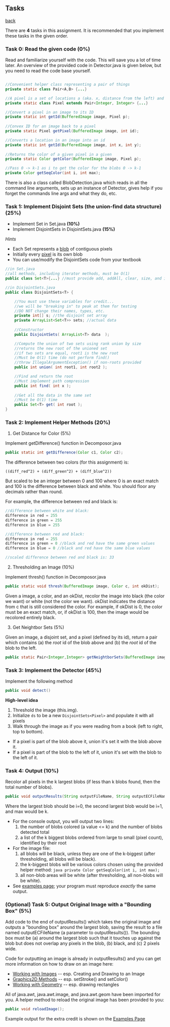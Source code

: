 ## Tasks
[back](README.md)

There are **4** tasks in this assignment. It is recommended that you implement these tasks in the given order. 

### Task 0: Read the given code (0%)

Read and familiarize yourself with the code. This will save you a lot of time later. An overview of the provided code in Detector.java is given below, but you need to read the code base yourself.

```java

//Convenient helper class representing a pair of things
private static class Pair<A,B> {...}

//A pixel is a set of locations a (aka. x, distance from the left) and b (aka. y, distance from the top)
private static class Pixel extends Pair<Integer, Integer> {...}

//Convert a pixel in an image to its ID
private static int getId(BufferedImage image, Pixel p);
    
//Convex ID for an image back to a pixel
private static Pixel getPixel(BufferedImage image, int id);

//Converts a location in an image into an id
private static int getId(BufferedImage image, int x, int y);
    
//Returns the color of a given pixel in a given
private static Color getColor(BufferedImage image, Pixel p);

//Pass 0 -> k-1 as i to get the color for the blobs 0 -> k-1
private Color getSeqColor(int i, int max);

```

There is also a class called BlobDetection.java which reads in all the command line arguments, sets up an instance of Detector, gives help if you forget the commands line args and what they do, etc.

### Task 1: Implement Disjoint Sets (the union-find data structure) (25%)

- Implement Set<T> in Set.java **(10%)**
- Implement DisjointSets<T> in DisjointSets.java **(15%)**

_Hints_
- Each Set represents a [blob](README.md#blob) of contiguous pixels
- Initially every [pixel](README.md#pixel) is its own blob
- You can use/modify the DisjointSets code from your textbook

```java
//in Set.java
//all methods, including iterator methods, must be O(1)
public class Set<T>{...} //must provide add, addAll, clear, size, and iterator
```

```java
//in DisjointSets.java
public class DisjointSets<T> {

    //You must use these variables for credit...
    //we will be "breaking in" to peak at them for testing
    //DO NOT change their names, types, etc.
    private int[] s; //the disjoint set array
    private ArrayList<Set<T>> sets; //actual data
    
    //Constructor
    public DisjointSets( ArrayList<T> data  );

    //Compute the union of two sets using rank union by size
    //returns the new root of the unioned set
    //if two sets are equal, root1 is the new root
    //Must be O(1) time (do not perform find()
    //throw IllegalArgumentException() if non-roots provided
    public int union( int root1, int root2 );

    //Find and return the root
    //Must implement path compression
    public int find( int x );
    
    //Get all the data in the same set
    //Must be O(1) time
    public Set<T> get( int root );
}
```

### Task 2: Implement Helper Methods (20%)

1. Get Distance for Color (5%)

Implement getDifference() function in Decomposor.java

```java
public static int getDifference(Color c1, Color c2);
```

The difference between two colors (for this assignment) is:

```
((diff_red^2) + (diff_green^2) + (diff_blue^2))
```

But scaled to be an integer between 0 and 100 where 0 is an exact match and 100 is the difference between black and white. You should floor any decimals rather than round.

For example, the difference between red and black is:

```java
//difference between white and black:
difference in red = 255
difference in green = 255
difference in blue = 255

//difference between red and black:
difference in red = 255
difference in green = 0 //black and red have the same green values
difference in blue = 0 //black and red have the same blue values

//scaled difference between red and black is: 33
```

2. Thresholding an Image (10%)

Implement thresh() function in Decomposor.java

```java
public static void thresh(BufferedImage image, Color c, int okDist);
```

Given a image, a color, and an okDist, recolor the image into black (the color we want) or white (not the color we want). okDist indicates the distance from c that is still considered the color. For example, if okDist is 0, the color must be an exact match, or, if okDist is 100, then the image would be recolored entirely black.

3. Get Neightbor Sets (5%)

Given an image, a disjoint set, and a pixel (defined by its id), return a pair which contains (a) the _root_ id of the blob above and (b) the _root_ id of the blob to the left.

```java
public static Pair<Integer,Integer> getNeightborSets(BufferedImage image, DisjointSets<Pixel> ds, int pixelId);
```

### Task 3: Implement the Detector (45%)

Implement the following method

```java
public void detect()
```

**High-level idea**

1. Threshold the image (this.img).
2. Initialize ```ds``` to be a new ```DisjointSets<Pixel>``` and populate it with all pixels
3. Walk through the image as if you were reading from a book (left to right, top to bottom).
  - If a pixel is part of the blob above it, union it's set it with the blob above it.
  - If a pixel is part of the blob to the left of it, union it's set with the blob to the left of it.

### Task 4: Output (10%)

Recolor all pixels in the k largest blobs (if less than k blobs found, then the total number of blobs).
      
```java
public void outputResults(String outputFileName, String outputECFileName, int k);
```

Where the largest blob should be i=0, the second largest blob would be i=1, and max would be k.

- For the console output, you will output two lines:
  1. the number of blobs colored (a value <= k) and the number of blobs detected total
  2. a list of the k biggest blobs ordered from large to small (pixel count), identified by their root
- For the image file:
  1. all blobs will be black, unless they are one of the k-biggest (after thresholding, all blobs will be black).
  2. the k-biggest blobs will be various colors chosen using the provided helper method:
  ```java private Color getSeqColor(int i, int max); ```
  3. all non-blob areas will be white (after thresholding, all non-blobs will be white).
- See [examples page](EXAMPLES.md); your program must reproduce _exactly_ the same output.

### (Optional) Task 5: Output Original Image with a "Bounding Box" (5%)

Add code to the end of outputResults() which takes the original image and outputs a "bounding box" around the largest blob, saving the result to a file named outputECFileName (a parameter to outputResults()). The bounding box must be (a) around the largest blob such that it touches up against the blob but does not overlap any pixels in the blob, (b) black, and (c) 2 pixels wide.


Code for outputting an image is already in outputResults() and you can get more information on how to draw on an image here:
- [Working with Images](https://docs.oracle.com/javase/tutorial/2d/images/index.html) -- esp. Creating and Drawing to an Image
- [Graphics2D Methods](https://docs.oracle.com/javase/8/docs/api/java/awt/Graphics2D.html) -- esp. setStroke() and setColor()
- [Working with Geometry](https://docs.oracle.com/javase/tutorial/2d/geometry/index.html) -- esp. drawing rectangles

All of java.awt, java.awt.image, and java.awt.geom have been imported for you. A helper method to reload the original image has been provided to you:

```java
public void reloadImage();
```

Example output for the extra credit is shown on the [Examples Page](EXAMPLES.md#extra-credit-examples)
